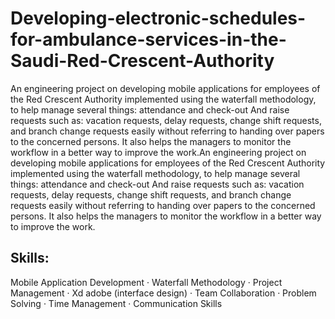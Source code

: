 # Developing-electronic-schedules-for-ambulance-services-in-the-Saudi-Red-Crescent-Authority


An engineering project on developing mobile applications for employees of the Red Crescent Authority implemented using the waterfall methodology, to help manage several things: attendance and check-out
And raise requests such as: vacation requests, delay requests, change shift requests, and branch change requests easily without referring to handing over papers to the concerned persons.
It also helps the managers to monitor the workflow in a better way to improve the work.An engineering project on developing mobile applications for employees of the Red Crescent Authority implemented using the waterfall methodology, to help manage several things: attendance and check-out And raise requests such as: vacation requests, delay requests, change shift requests, and branch change requests easily without referring to handing over papers to the concerned persons. It also helps the managers to monitor the workflow in a better way to improve the work.
 
## Skills:
Mobile Application Development · Waterfall Methodology · Project Management · Xd adobe (interface design) · Team Collaboration · Problem Solving · Time Management · Communication Skills
